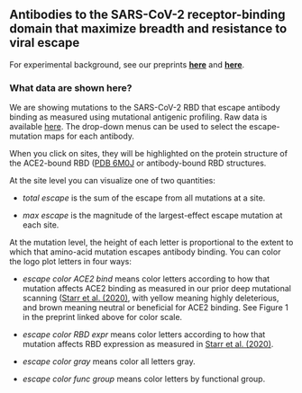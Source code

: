 ## Antibodies to the SARS-CoV-2 receptor-binding domain that maximize breadth and resistance to viral escape 

For experimental background, see our preprints **[here](https://www.biorxiv.org/content/10.1101/2021.04.06.438709v1)** and **[here](https://www.biorxiv.org/content/10.1101/2021.04.07.438818v1)**.

### What data are shown here?
We are showing mutations to the SARS-CoV-2 RBD that escape antibody binding as measured using mutational antigenic profiling. Raw data is available [here](https://github.com/jbloomlab/SARS-CoV-2-RBD_MAP_Vir_mAbs/blob/main/results/supp_data/vir_antibodies_raw_data.csv).
The drop-down menus can be used to select the escape-mutation maps for each antibody.

When you click on sites, they will be highlighted on the protein structure of the ACE2-bound RBD ([PDB 6M0J](https://www.rcsb.org/structure/6M0J) or antibody-bound RBD structures.

At the site level you can visualize one of two quantities:

 - *total escape* is the sum of the escape from all mutations at a site.

 - *max escape* is the magnitude of the largest-effect escape mutation at each site.

At the mutation level, the height of each letter is proportional to the extent to which that amino-acid mutation escapes antibody binding.
You can color the logo plot letters in four ways:

 - *escape color ACE2 bind* means color letters according to how that mutation affects ACE2 binding as measured in our prior deep mutational scanning ([Starr et al. (2020)](https://doi.org/10.1016/j.cell.2020.08.012), with yellow meaning highly deleterious, and brown meaning neutral or beneficial for ACE2 binding. See Figure 1 in the preprint linked above for color scale.
 
 - *escape color RBD expr* means color letters according to how that mutation affects RBD expression as measured in [Starr et al. (2020)](https://doi.org/10.1016/j.cell.2020.08.012).

 - *escape color gray* means color all letters gray.

 - *escape color func group* means color letters by functional group.
